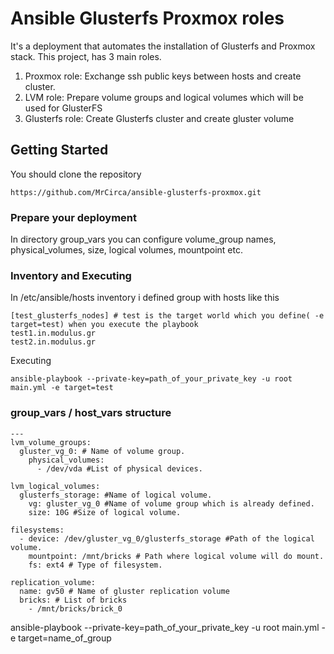 # Ansible Glusterfs Proxmox roles
It's a deployment that automates the installation of Glusterfs and Proxmox stack. This project, has 3 main roles.
1. Proxmox role: Exchange ssh public keys between hosts and create cluster.
2. LVM role: Prepare volume groups and logical volumes which will be used for GlusterFS
3. Glusterfs role: Create Glusterfs cluster and create gluster volume

## Getting Started
You should clone the repository
```
https://github.com/MrCirca/ansible-glusterfs-proxmox.git
```
### Prepare your deployment
In directory group_vars you can configure volume_group names, physical_volumes, size, logical volumes, mountpoint etc.

### Inventory and Executing
In /etc/ansible/hosts inventory i defined group with hosts like this
```
[test_glusterfs_nodes] # test is the target world which you define( -e target=test) when you execute the playbook
test1.in.modulus.gr 
test2.in.modulus.gr

```
Executing
```
ansible-playbook --private-key=path_of_your_private_key -u root main.yml -e target=test
```

### group_vars / host_vars structure
```
---
lvm_volume_groups:
  gluster_vg_0: # Name of volume group.
    physical_volumes:
      - /dev/vda #List of physical devices.

lvm_logical_volumes:
  glusterfs_storage: #Name of logical volume.
    vg: gluster_vg_0 #Name of volume group which is already defined.
    size: 10G #Size of logical volume.

filesystems:
  - device: /dev/gluster_vg_0/glusterfs_storage #Path of the logical volume.
    mountpoint: /mnt/bricks # Path where logical volume will do mount.
    fs: ext4 # Type of filesystem.

replication_volume:
  name: gv50 # Name of gluster replication volume
  bricks: # List of bricks
    - /mnt/bricks/brick_0
```
ansible-playbook --private-key=path_of_your_private_key -u root main.yml -e target=name_of_group
